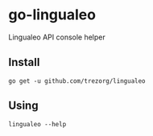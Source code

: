 go-lingualeo
====================================

Lingualeo API console helper


Install
------------------------------------

    go get -u github.com/trezorg/lingualeo

Using
------------------------------------

    lingualeo --help
